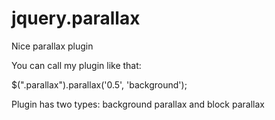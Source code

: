jquery.parallax
===============

Nice parallax plugin

You can call my plugin like that:

$(".parallax").parallax('0.5', 'background');

Plugin has two types: background parallax and block parallax